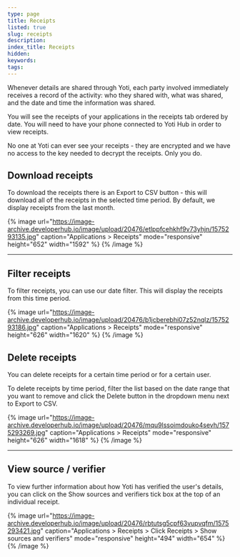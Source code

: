 ```yaml
---
type: page
title: Receipts
listed: true
slug: receipts
description: 
index_title: Receipts
hidden: 
keywords: 
tags: 
---
```


Whenever details are shared through Yoti, each party involved immediately receives a record of the activity: who they shared with, what was shared, and the date and time the information was shared.

You will see the receipts of your applications in the receipts tab ordered by date. You will need to have your phone connected to Yoti Hub in order to view receipts.

No one at Yoti can ever see your receipts - they are encrypted and we have no access to the key needed to decrypt the receipts. Only you do.

## Download receipts

To download the receipts there is an Export to CSV button - this will download all of the receipts in the selected time period. By default, we display receipts from the last month.

{% image url="https://image-archive.developerhub.io/image/upload/20476/etlppfcehkhf9v73yhjn/1575293135.jpg" caption="Applications &gt; Receipts" mode="responsive" height="652" width="1592" %}
{% /image %}

---

## Filter receipts

To filter receipts, you can use our date filter. This will display the receipts from this time period.

{% image url="https://image-archive.developerhub.io/image/upload/20476/b1jcberebhi07z52nqlz/1575293186.jpg" caption="Applications &gt; Receipts" mode="responsive" height="626" width="1620" %}
{% /image %}

## Delete receipts

You can delete receipts for a certain time period or for a certain user.

To delete receipts by time period, filter the list based on the date range that you want to remove and click the Delete button in the dropdown menu next to Export to CSV.

{% image url="https://image-archive.developerhub.io/image/upload/20476/mqu9lssoimdouko4sevh/1575293269.jpg" caption="Applications &gt; Receipts" mode="responsive" height="626" width="1618" %}
{% /image %}

---

## View source / verifier 

To view further information about how Yoti has verified the user's details, you can click on the Show sources and verifiers tick box at the top of an individual receipt.

{% image url="https://image-archive.developerhub.io/image/upload/20476/rbtutsg5cpf63vupvqfm/1575293421.jpg" caption="Applications &gt; Receipts &gt; Click Receipts &gt; Show sources and verifiers" mode="responsive" height="494" width="654" %}
{% /image %}